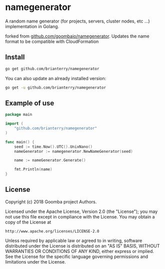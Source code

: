 # namegenerator

A random name generator (for projects, servers, cluster nodes, etc ...)
implementation in Golang.

forked from [github.com/goombaio/namegenerator](http://github.com/goombaio/namegenerator). Updates the name format to be compatible with CloudFormation

## Install

```bash
go get github.com/brianterry/namegenerator
```

You can also update an already installed version:

```bash
go get -u github.com/brianterry/namegenerator
```

## Example of use

```go
package main

import (
    "github.com/brianterry/namegenerator"
)

func main() {
    seed := time.Now().UTC().UnixNano()
    nameGenerator := namegenerator.NewNameGenerator(seed)

    name := nameGenerator.Generate()

    fmt.Println(name)
}
```

## License

Copyright (c) 2018 Goomba project Authors.

Licensed under the Apache License, Version 2.0 (the "License");
you may not use this file except in compliance with the License.
You may obtain a copy of the License at

    http://www.apache.org/licenses/LICENSE-2.0

Unless required by applicable law or agreed to in writing, software
distributed under the License is distributed on an "AS IS" BASIS,
WITHOUT WARRANTIES OR CONDITIONS OF ANY KIND, either express or implied.
See the License for the specific language governing permissions and
limitations under the License.